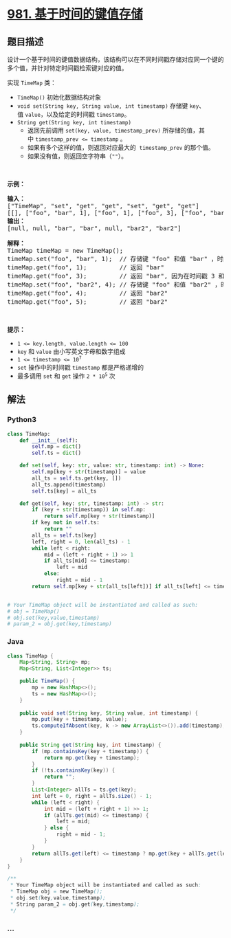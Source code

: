# [981. 基于时间的键值存储](https://leetcode-cn.com/problems/time-based-key-value-store)



## 题目描述

<!-- 这里写题目描述 -->

<p>设计一个基于时间的键值数据结构，该结构可以在不同时间戳存储对应同一个键的多个值，并针对特定时间戳检索键对应的值。</p>

<p>实现 <code>TimeMap</code> 类：</p>

<ul>
	<li><code>TimeMap()</code> 初始化数据结构对象</li>
	<li><code>void set(String key, String value, int timestamp)</code> 存储键 <code>key</code>、值 <code>value</code>，以及给定的时间戳 <code>timestamp</code>。</li>
	<li><code>String get(String key, int timestamp)</code>
	<ul>
		<li>返回先前调用 <code>set(key, value, timestamp_prev)</code> 所存储的值，其中 <code>timestamp_prev <= timestamp</code> 。</li>
		<li>如果有多个这样的值，则返回对应最大的  <code>timestamp_prev</code> 的那个值。</li>
		<li>如果没有值，则返回空字符串（<code>""</code>）。</li>
	</ul>
	</li>
</ul>
 

<p><strong>示例：</strong></p>

<pre>
<strong>输入：</strong>
["TimeMap", "set", "get", "get", "set", "get", "get"]
[[], ["foo", "bar", 1], ["foo", 1], ["foo", 3], ["foo", "bar2", 4], ["foo", 4], ["foo", 5]]
<strong>输出：</strong>
[null, null, "bar", "bar", null, "bar2", "bar2"]

<strong>解释：</strong>
TimeMap timeMap = new TimeMap();
timeMap.set("foo", "bar", 1);  // 存储键 "foo" 和值 "bar" ，时间戳 timestamp = 1   
timeMap.get("foo", 1);         // 返回 "bar"
timeMap.get("foo", 3);         // 返回 "bar", 因为在时间戳 3 和时间戳 2 处没有对应 "foo" 的值，所以唯一的值位于时间戳 1 处（即 "bar"） 。
timeMap.set("foo", "bar2", 4); // 存储键 "foo" 和值 "bar2" ，时间戳 timestamp = 4  
timeMap.get("foo", 4);         // 返回 "bar2"
timeMap.get("foo", 5);         // 返回 "bar2"
</pre>

<p> </p>

<p><strong>提示：</strong></p>

<ul>
	<li><code>1 <= key.length, value.length <= 100</code></li>
	<li><code>key</code> 和 <code>value</code> 由小写英文字母和数字组成</li>
	<li><code>1 <= timestamp <= 10<sup>7</sup></code></li>
	<li><code>set</code> 操作中的时间戳 <code>timestamp</code> 都是严格递增的</li>
	<li>最多调用 <code>set</code> 和 <code>get</code> 操作 <code>2 * 10<sup>5</sup></code> 次</li>
</ul>


## 解法

<!-- 这里可写通用的实现逻辑 -->

<!-- tabs:start -->

### **Python3**

<!-- 这里可写当前语言的特殊实现逻辑 -->

```python
class TimeMap:
    def __init__(self):
        self.mp = dict()
        self.ts = dict()

    def set(self, key: str, value: str, timestamp: int) -> None:
        self.mp[key + str(timestamp)] = value
        all_ts = self.ts.get(key, [])
        all_ts.append(timestamp)
        self.ts[key] = all_ts

    def get(self, key: str, timestamp: int) -> str:
        if (key + str(timestamp)) in self.mp:
            return self.mp[key + str(timestamp)]
        if key not in self.ts:
            return ""
        all_ts = self.ts[key]
        left, right = 0, len(all_ts) - 1
        while left < right:
            mid = (left + right + 1) >> 1
            if all_ts[mid] <= timestamp:
                left = mid
            else:
                right = mid - 1
        return self.mp[key + str(all_ts[left])] if all_ts[left] <= timestamp else ""


# Your TimeMap object will be instantiated and called as such:
# obj = TimeMap()
# obj.set(key,value,timestamp)
# param_2 = obj.get(key,timestamp)
```

### **Java**

<!-- 这里可写当前语言的特殊实现逻辑 -->

```java
class TimeMap {
    Map<String, String> mp;
    Map<String, List<Integer>> ts;

    public TimeMap() {
        mp = new HashMap<>();
        ts = new HashMap<>();
    }
    
    public void set(String key, String value, int timestamp) {
        mp.put(key + timestamp, value);
        ts.computeIfAbsent(key, k -> new ArrayList<>()).add(timestamp);
    }
    
    public String get(String key, int timestamp) {
        if (mp.containsKey(key + timestamp)) {
            return mp.get(key + timestamp);
        }
        if (!ts.containsKey(key)) {
            return "";
        }
        List<Integer> allTs = ts.get(key);
        int left = 0, right = allTs.size() - 1;
        while (left < right) {
            int mid = (left + right + 1) >> 1;
            if (allTs.get(mid) <= timestamp) {
                left = mid;
            } else {
                right = mid - 1;
            }
        }
        return allTs.get(left) <= timestamp ? mp.get(key + allTs.get(left)) : "";
    }
}

/**
 * Your TimeMap object will be instantiated and called as such:
 * TimeMap obj = new TimeMap();
 * obj.set(key,value,timestamp);
 * String param_2 = obj.get(key,timestamp);
 */
```

### **...**

```

```

<!-- tabs:end -->
